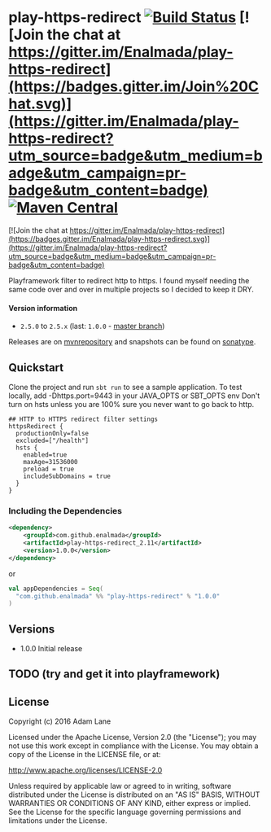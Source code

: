 # play-https-redirect [![Build Status](https://travis-ci.org/Enalmada/play-https-redirect.svg?branch=master)](https://travis-ci.org/Enalmada/play-https-redirect) [![Join the chat at https://gitter.im/Enalmada/play-https-redirect](https://badges.gitter.im/Join%20Chat.svg)](https://gitter.im/Enalmada/play-https-redirect?utm_source=badge&utm_medium=badge&utm_campaign=pr-badge&utm_content=badge) [![Maven Central](https://maven-badges.herokuapp.com/maven-central/com.github.enalmada/play-https-redirect/badge.svg)](https://maven-badges.herokuapp.com/maven-central/com.github.enalmada/play-https-redirect)

[![Join the chat at https://gitter.im/Enalmada/play-https-redirect](https://badges.gitter.im/Enalmada/play-https-redirect.svg)](https://gitter.im/Enalmada/play-https-redirect?utm_source=badge&utm_medium=badge&utm_campaign=pr-badge&utm_content=badge)

Playframework filter to redirect http to https.  I found myself needing the same code over and over in multiple projects so I decided to keep it DRY.

#### Version information
* `2.5.0` to `2.5.x` (last: `1.0.0` - [master branch](https://github.com/enalmada/play-https-redirect/tree/master))

Releases are on [mvnrepository](http://mvnrepository.com/artifact/com.github.enalmada) and snapshots can be found on [sonatype](https://oss.sonatype.org/content/repositories/snapshots/com/github/enalmada).

## Quickstart
Clone the project and run `sbt run` to see a sample application.
To test locally, add -Dhttps.port=9443 in your JAVA_OPTS or SBT_OPTS env
Don't turn on hsts unless you are 100% sure you never want to go back to http.


```
## HTTP to HTTPS redirect filter settings
httpsRedirect {
  productionOnly=false
  excluded=["/health"]
  hsts {
    enabled=true
    maxAge=31536000
    preload = true
    includeSubDomains = true
  }
}
```

### Including the Dependencies

```xml
<dependency>
    <groupId>com.github.enalmada</groupId>
    <artifactId>play-https-redirect_2.11</artifactId>
    <version>1.0.0</version>
</dependency>
```
or

```scala
val appDependencies = Seq(
  "com.github.enalmada" %% "play-https-redirect" % "1.0.0"
)
```

## Versions
* 1.0.0 Initial release


## TODO (try and get it into playframework)


## License

Copyright (c) 2016 Adam Lane

Licensed under the Apache License, Version 2.0 (the "License"); you may not use this work except in compliance with the License. You may obtain a copy of the License in the LICENSE file, or at:

http://www.apache.org/licenses/LICENSE-2.0

Unless required by applicable law or agreed to in writing, software distributed under the License is distributed on an "AS IS" BASIS, WITHOUT WARRANTIES OR CONDITIONS OF ANY KIND, either express or implied. See the License for the specific language governing permissions and limitations under the License.

